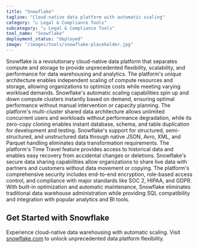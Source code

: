 ```yaml
---
title: "Snowflake"
tagline: "Cloud-native data platform with automatic scaling"
category: "⚖️ Legal & Compliance Tools"
subcategory: "⚖️ Legal & Compliance Tools"
tool_name: "Snowflake"
deployment_status: "deployed"
image: "/images/tools/snowflake-placeholder.jpg"
---
```

Snowflake is a revolutionary cloud-native data platform that separates compute and storage to provide unprecedented flexibility, scalability, and performance for data warehousing and analytics. The platform's unique architecture enables independent scaling of compute resources and storage, allowing organizations to optimize costs while meeting varying workload demands. Snowflake's automatic scaling capabilities spin up and down compute clusters instantly based on demand, ensuring optimal performance without manual intervention or capacity planning. The platform's multi-cluster shared data architecture allows unlimited concurrent users and workloads without performance degradation, while its zero-copy cloning enables instant database, schema, and table duplication for development and testing. Snowflake's support for structured, semi-structured, and unstructured data through native JSON, Avro, XML, and Parquet handling eliminates data transformation requirements. The platform's Time Travel feature provides access to historical data and enables easy recovery from accidental changes or deletions. Snowflake's secure data sharing capabilities allow organizations to share live data with partners and customers without data movement or copying. The platform's comprehensive security includes end-to-end encryption, role-based access control, and compliance with major standards like SOC 2, HIPAA, and GDPR. With built-in optimization and automatic maintenance, Snowflake eliminates traditional data warehouse administration while providing SQL compatibility and integration with popular analytics and BI tools.

## Get Started with Snowflake

Experience cloud-native data warehousing with automatic scaling. Visit [snowflake.com](https://www.snowflake.com) to unlock unprecedented data platform flexibility.
